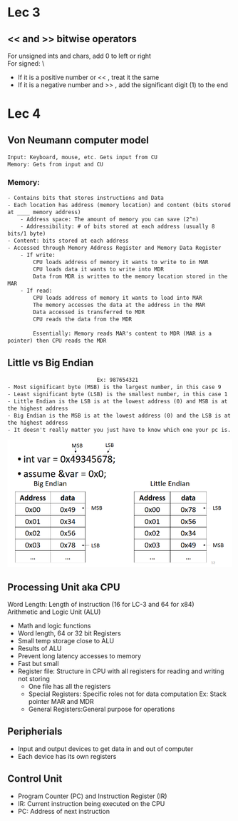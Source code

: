 # Lec 3
## << and >> bitwise operators
For unsigned ints and chars, add 0 to left or right \
For signed: \   
*   If it is a positive number or << , treat it the same    
*   If it is a negative number and >> , add the significant digit (1) to the end


# Lec 4
## Von Neumann computer model
    Input: Keyboard, mouse, etc. Gets input from CU
    Memory: Gets from input and CU

### Memory:
    - Contains bits that stores instructions and Data
    - Each location has address (memory location) and content (bits stored at ____ memory address)
        - Address space: The amount of memory you can save (2^n)
        - Addressibility: # of bits stored at each address (usually 8 bits/1 byte)
    - Content: bits stored at each address
    - Accessed through Memory Address Register and Memory Data Register
        - If write:
            CPU loads address of memory it wants to write to in MAR
            CPU loads data it wants to write into MDR 
            Data from MDR is written to the memory location stored in the MAR
        - If read:
            CPU loads address of memory it wants to load into MAR
            The memory accesses the data at the address in the MAR
            Data accessed is transferred to MDR
            CPU reads the data from the MDR
            
            Essentially: Memory reads MAR's content to MDR (MAR is a pointer) then CPU reads the MDR
## Little vs Big Endian
                                Ex: 987654321
    - Most significant byte (MSB) is the largest number, in this case 9
    - Least significant byte (LSB) is the smallest number, in this case 1
    - Little Endian is the LSB is at the lowest address (0) and MSB is at the highest address
    - Big Endian is the MSB is at the lowest address (0) and the LSB is at the highest address
    - It doesn't really matter you just have to know which one your pc is.
![Alt text](image-25.png)


## Processing Unit aka CPU
Word Length: Length of instruction (16 for LC-3 and 64 for x84) \
Arithmetic and Logic Unit (ALU)
- Math and logic functions
- Word length, 64 or 32 bit
Registers
- Small temp storage close to ALU
- Results of ALU
- Prevent long latency accesses to memory
- Fast but small
- Register file: Structure in CPU with all registers for reading and writing not storing
  - One file has all the registers
  - Special Registers: Specific roles not for data computation Ex: Stack pointer MAR and MDR
  - General Registers:General purpose for operations

## Peripherials
- Input and output devices to get data in and out of computer
- Each device has its own registers


## Control Unit
- Program Counter (PC) and Instruction Register (IR)
- IR: Current instruction being executed on the CPU
- PC: Address of next instruction